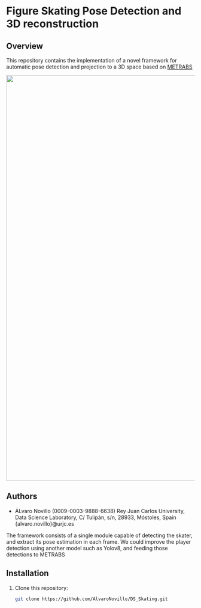 # Figure Skating Pose Detection and 3D reconstruction

## Overview

This repository contains the implementation of a novel framework for automatic pose detection and projection to a 3D space based on  [METRABS](https://arxiv.org/abs/2007.07227)

<a href="url"><img src="https://github.com/user-attachments/assets/5d01ad28-99c5-4d7c-8651-e95ca4dddc2a" align="center" height="1080" width="1920" ></a>




## Authors

- ÁLvaro Novillo (0009-0003-9888-6638)
Rey Juan Carlos University, Data Science Laboratory, C/ Tulipán, s/n, 28933, Móstoles, Spain
{alvaro.novillo}@urjc.es


The framework consists of a single module capable of detecting the skater, and extract its pose estimation in each frame. We could improve the player detection using another model such as Yolov8, and feeding those detections to METRABS



## Installation

1. Clone this repository:
   ```sh
   git clone https://github.com/AlvaroNovillo/DS_Skating.git
